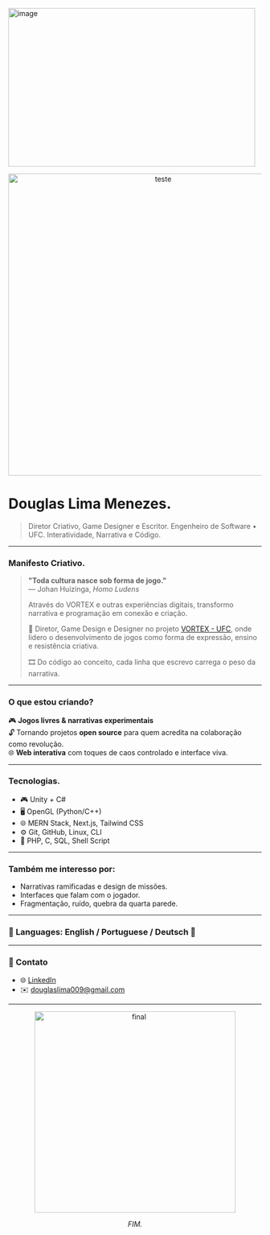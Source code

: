 <img width="491" height="315" alt="image" src="https://github.com/user-attachments/assets/6f770bc5-fa46-48e6-9044-c1eec4ade22f" /><p align="center">
  <img src="https://66.media.tumblr.com/tumblr_li3y8asQMH1qcb5cmo1_500.jpg" width="600px" alt="teste">
</p>

# Douglas Lima Menezes.

> Diretor Criativo, Game Designer e Escritor.
> Engenheiro de Software • UFC.
> Interatividade, Narrativa e Código.

---

### Manifesto Criativo.

> **"Toda cultura nasce sob forma de jogo."**  
> — Johan Huizinga, *Homo Ludens*
>  
> Através do VORTEX e outras experiências digitais, transformo narrativa e programação em conexão e criação.
>  
> 👤 Diretor, Game Design e Designer no projeto [VORTEX - UFC](instagram.com/vortexufc), onde lidero o desenvolvimento de jogos como forma de expressão, ensino e resistência criativa.
>  
> 🎞️ Do código ao conceito, cada linha que escrevo carrega o peso da narrativa.

---

### O que estou criando?

🎮 **Jogos livres & narrativas experimentais**  
🔓 Tornando projetos **open source** para quem acredita na colaboração como revolução.  
🌐 **Web interativa** com toques de caos controlado e interface viva.  

---

### Tecnologias.

- 🎮 Unity + C#
- 🖥️ OpenGL (Python/C++)
- 🌐 MERN Stack, Next.js, Tailwind CSS
- ⚙️ Git, GitHub, Linux, CLI
- 💬 PHP, C, SQL, Shell Script

---

### Também me interesso por:

- Narrativas ramificadas e design de missões.
- Interfaces que falam com o jogador.
- Fragmentação, ruído, quebra da quarta parede.

---

### 💬 Languages: English / Portuguese / Deutsch 💬

---

### 📡 Contato

- 🌐 [LinkedIn](https://www.linkedin.com/in/douglaslima0451)
- ✉️ douglaslima009@gmail.com

---

<p align="center">
  <img src="https://66.media.tumblr.com/8b00b452c3d18997a344a720a8f7930b/c5d9ea014cc853ad-da/s500x750/e4b012c0cc0a0ea5f27fac0ca71e9208795782f6.jpg" width="400px" alt="final">
</p>

<p align="center"><i>FIM.</i></p>
